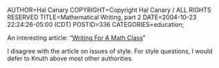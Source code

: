 AUTHOR=Hal Canary
COPYRIGHT=Copyright Hal Canary / ALL RIGHTS RESERVED
TITLE=Mathematical Writing, part 2
DATE=2004-10-23 22:24:26-05:00 (CDT)
POSTID=336
CATEGORIES=education;

An interesting article: “[Writing For A Math Class](http://www.mathacademy.com/pr/minitext/writing/index.asp)”

I disagree with the article on issues of style. For style questions, I would defer to Knuth above most other authorities.
